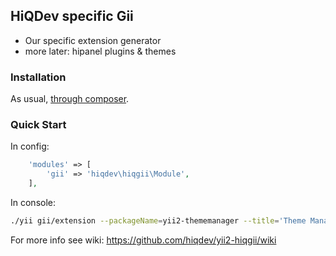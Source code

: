 HiQDev specific Gii
-------------------

- Our specific extension generator
- more later: hipanel plugins & themes

### Installation

As usual, [through composer](https://getcomposer.org/).

### Quick Start

In config:

```php
    'modules' => [
        'gii' => 'hiqdev\hiqgii\Module',
    ],
```

In console:

```sh
./yii gii/extension --packageName=yii2-thememanager --title='Theme Manager for Yii 2' --description='Component and widgets to manage themes' --namespace='hiqdev\thememanager\' --keywords='theme,manager,yii2,extension'
```

For more info see wiki:
https://github.com/hiqdev/yii2-hiqgii/wiki
